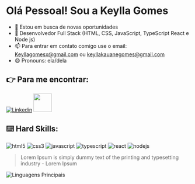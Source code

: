 
# Olá Pessoal! Sou a Keylla Gomes

- 🔭 Estou em busca de novas oportunidades
- 🌱 Desenvolvedor Full Stack (HTML, CSS, JavaScript, TypeScript React e Node js)
- 📫 Para entrar em contato comigo use o email: Keyllagomesx@gmail.com ou keyllakauanegomes@gmail.com
- 😄 Pronouns: ela/dela

## :point_right: Para me encontrar:

[![Linkedin](https://img.shields.io/badge/LinkedIn-0077B5?style=for-the-badge&logo=linkedin&logoColor=white)](https://www.linkedin.com/in/keylla-k-gomes)
<a href="mailto: keyllakauanegomes@gmail.com">
<a href="mailto: Keyllagomesx@gmail.com">
<img src="https://media.tenor.com/kXp0f-dmTXAAAAAi/%E6%94%B6%E5%88%B0-%E5%B7%A5%E4%BD%9C.gif" width="50px" />
</a>

## :keyboard: Hard Skills:

![html5](https://img.shields.io/badge/HTML5-E34F26?style=for-the-badge&logo=html5&logoColor=white)
![css3](https://img.shields.io/badge/CSS3-1572B6?style=for-the-badge&logo=css3&logoColor=white)
![javascript](https://img.shields.io/badge/JavaScript-323330?style=for-the-badge&logo=javascript&logoColor=F7DF1E)
![typescript](https://img.shields.io/badge/TypeScript-007ACC?style=for-the-badge&logo=typescript&logoColor=white)
![react](https://img.shields.io/badge/React-20232A?style=for-the-badge&logo=react&logoColor=61DAFB)
![nodejs](https://img.shields.io/badge/Node%20js-339933?style=for-the-badge&logo=nodedotjs&logoColor=white)

> Lorem Ipsum is simply dummy text of the printing and typesetting industry - Lorem Ipsum

![Linguagens Principais](https://github-readme-stats.vercel.app/api/top-langs/?username=KeyllaGomes&theme=tokyonight&hide_border=true&custom_title=Linguagens%20%Principais)

